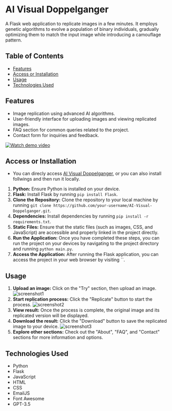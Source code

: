 # AI Visual Doppelganger
A Flask web application to replicate images in a few minutes. It employs genetic algorithms to evolve a population of binary individuals, gradually optimizing them to match the input image while introducing a camouflage pattern.

## Table of Contents
- [Features](#features)
- [Access or Installation](#access-or-installation)
- [Usage](#usage)
- [Technologies Used](#technologies-used)

## Features
- Image replication using advanced AI algorithms.
- User-friendly interface for uploading images and viewing replicated images.
- FAQ section for common queries related to the project.
- Contact form for inquiries and feedback.

[![Watch demo video](https://img.youtube.com/vi/VT6eddrVVOA/maxresdefault.jpg)](https://www.youtube.com/watch?v=VT6eddrVVOA)


## <a name="#access-or-installation"></a>Access or Installation
- You can direcly access [AI Visual Doppelganger](https://ai-visual-doppelganger.onrender.com), or you can also install follwings and then run it locally. 
1. **Python:** Ensure Python is installed on your device.
2. **Flask:** Install Flask by running `pip install Flask`.
3. **Clone the Repository:** Clone the repository to your local machine by running `git clone https://github.com/your-username/AI-Visual-Doppelganger.git`.
4. **Dependencies:** Install dependencies by running `pip install -r requirements.txt`.
5. **Static Files:** Ensure that the static files (such as images, CSS, and JavaScript) are accessible and properly linked in the project directly.
6. **Run the Application:** Once you have completed these steps, you can run the project on your devices by navigating to the project directory and running `python main.py`.
7. **Access the Application:** After running the Flask application, you can access the project in your web browser by visiting ``.

## Usage
1. **Upload an image:** Click on the "Try" section, then upload an image.
![screenshot1](https://github.com/Ryo-samurai6340/AIVisualDoppelganger-image-replicator/assets/131563887/74a862d6-5560-400f-be91-2365108a7c2f)
2. **Start replication process:** Click the "Replicate" button to start the process.
![screenshot2](https://github.com/Ryo-samurai6340/AIVisualDoppelganger-image-replicator/assets/131563887/bd6f0b02-9728-495b-9e47-6d719aa6ad4e)
3. **View result:** Once the process is complete, the original image and its replicated version will be displayed.
4. **Download the result:** Click the "Download" button to save the replicated image to your device.
![screenshot3](https://github.com/Ryo-samurai6340/AIVisualDoppelganger-image-replicator/assets/131563887/2ef2343f-8a6d-4b8e-9548-d3d7577a7eca)
5. **Explore other sections:** Check out the "About", "FAQ", and "Contact" sections for more information and options.

## <a name="#technologies-used"></a>Technologies Used
- Python
- Flask
- JavaScript
- HTML
- CSS
- EmailJS
- Font Awesome
- GPT-3.5
